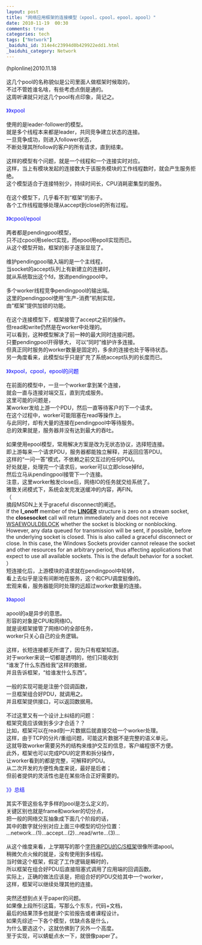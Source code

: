 ```yaml
---
layout: post
title: "网络应用框架的连接模型（xpool，cpool，epool，apool）"
date: 2010-11-19  00:30
comments: true
categories: tech
tags: ["Network"]
_baiduhi_id: 314e4c23994d0b429922edd1.html
_baiduhi_category: Network
---
```


(hplonline)2010.11.18<br/><br/>
这几个pool的名称貌似是公司里面人做框架时候取的，<br/>
不过不管姓谁名啥，有些考虑点倒是通的。<br/>
这周听课就只对这几个pool有点印象，简记之。<br/><br/><font color="#0000ff">》》xpool</font><br/><br/>
使用的是leader-follower的模型。<br/>
就是多个线程本来都是leader，共同竞争建立状态的连接。<br/>
一旦竞争成功，则进入follower状态，<br/>
不断处理其所follow的客户的所有请求，直到结束。<br/><br/>
这样的模型有个问题，就是一个线程和一个连接实时对应。<br/>
这样，当上有模块发起的连接数大于该服务模块的工作线程数时，就会产生服务拒绝。<br/>
这个模型适合于连接特别少，持续时间长，CPU消耗密集型的服务。<br/><br/>
在这个模型下，几乎看不到“框架”的影子。<br/>
各个工作线程能够处理从accept到close的所有过程。<br/><font color="#0000ff"><br/>
》》cpool/epool<br/></font><br/>
两者都是pendingpool模型，<br/>
只不过cpool用select实现，而epool用epoll实现而已。<br/>
从这个模型开始，框架的影子逐渐显现了。<br/><br/>
维护pendingpool输入端的是一个主线程，<br/>
当socket的accept队列上有新建立的连接时，<br/>
就从系统取出这个fd，放进pendingpool中。<br/><br/>
多个worker线程竞争pendingpool的输出端。<br/>
这里的pendingpool使用“生产-消费”机制实现，<br/>
由“框架”提供加锁的功能。<br/><br/>
在这个连接模型下，框架接管了accept之前的操作。<br/>
但read和write仍然是在worker中处理的。<br/>
可以看到，这种模型解决了前一种的最大同时连接问题。<br/>
只要pendingpool开得够大， 可以“同时”维护许多连接。<br/>
但真正同时服务的worker数量是固定的，多余的连接也处于等待状态。<br/>
另一角度看来，此模型似乎只是扩充了系统accept队列的长度而已。<br/><br/><font color="#0000ff">》》xpool，cpool，epool的问题</font><br/><br/>
在前面的模型中，一旦一个worker拿到某个连接，<br/>
就会一直与连接对端交互，直到完成服务。<br/>
这里可能的问题是，<br/>
某worker发给上游一个PDU，然后一直等待客户的下一个请求。<br/>
在这个过程中，worker可能阻塞在read等操作上。<br/>
与此同时，却有大量的连接在pendingpool中等待服务。<br/>
总的效果就是，服务器并没有达到最大的吞吐。<br/><br/>
如果使用epool模型，常用解决方案是改为无状态协议，选择短连接。<br/>
即上游每来一个请求PDU，服务器都能独立解释，并返回应答PDU。<br/>
这样的“一问一答”模式，不依赖之前交互过的任何PDU。<br/>
好处就是，处理完一个请求后，worker可以立即close掉fd，<br/>
然后立马从pendingpool接管下一个连接。<br/>
注意，这里worker触发close后，网络IO的任务就交给系统了。<br/>
雅致关闭模式下，系统会发完发送缓冲的内容，再FIN。<br/>
（<br/>
摘段MSDN上关于graceful disconnect的阐述。<br/>
If the <strong>l_onoff</strong> member of the <a href="linger_2.htm"><strong>LINGER</strong></a>  structure is zero on a stream socket, the <strong>closesocket</strong> call will return  immediately and does not receive <a href="windows_sockets_error_codes_2.htm#winsock.wsaewouldblock_2">WSAEWOULDBLOCK</a>  whether the socket is blocking or nonblocking. However, any data queued for  transmission will be sent, if possible, before the underlying socket is closed.  This is also called a graceful disconnect or close. In this case, the Windows  Sockets provider cannot release the socket and other resources for an arbitrary  period, thus affecting applications that expect to use all available sockets.  This is the default behavior for a socket.<br/>
）<br/>
短连接化后，上游模块的请求就在pendingpool中轮转，<br/>
看上去似乎是没有间断地在服务，这个和CPU调度挺像的。<br/>
宏观来看，服务器能同时处理的远超过worker数量的连接。<br/><br/><font color="#0000ff">》》apool<br/></font><br/>
apool的a是异步的意思。<br/>
形容的对象是CPU和网络IO。<br/>
就是说框架接管了网络IO的全部任务，<br/>
worker只关心自己的业务逻辑。<br/><br/>
这样，长短连接都无所谓了，因为只有框架知道。<br/>
对于worker来说一切都是透明的，他们只能收到<br/>
“谁发了什么东西给我”这样的数据，<br/>
并且告诉框架，“给谁发什么东西”。<br/><br/>
一般的实现可能是注册个回调函数，<br/>
一旦框架组合好PDU，就调用之。<br/>
并且框架提供接口，可以返回数据用。<br/><br/>
不过这里又有一个设计上纠结的问题：<br/>
框架究竟应该做到多少才合适？？<br/>
比如，框架可以在read到一片数据后就直接交给一个worker处理。<br/>
这样，由于TCP的分片/重组问题，可能这片数据不是完整的语义单元。<br/>
这就导致worker需要另外的结构来维护交互的信息，客户编程很不方便。<br/>
此外，框架也可以完成PDU的定界和拆分操作，<br/>
让worker看到的都是完整，可解释的PDU。<br/>
从二次开发的方便性角度来说，最好是后者；<br/>
但前者提供的灵活性也是在某些场合正好需要的。<br/><br/><font color="#0000ff">》》总结<br/></font><br/>
其实不管这些名字多样的pool是怎么定义的，<br/>
关键区别也就是frame和worker的切分点，<br/>
把一般的网络交互抽象成下面几个阶段的话，<br/>
其中的数字就分别对应上面三中模型的切分位置：<br/>
...network...(1)...accept...(2)...read/wrte...(3)...<br/><br/>
从这个维度来看，上学期写的那个<a href="http://hi.baidu.com/hplonline/blog/item/a23496824285c8b26d8119b0.html" target="_blank">字符串PDU的C/S框架</a>很像所谓apool。<br/>
稍微欠点火候的就是，没有使用到多线程。<br/>
当时做这个框架，假定了工作逻辑是瞬时的，<br/>
所以框架在组合好PDU后直接阻塞式调用了应用端的回调函数。<br/>
实际上，正确的做法应该是，把组合好的PDU交给其中一个worker，<br/>
这样，框架可以继续处理其他的连接。<br/><br/>
突然还想到点关于paper的问题。<br/>
如果像上段所引这篇，写那么个东东，代码+文档，<br/>
最后的结果顶多也就是个实验报告或者课程设计。<br/>
如果先综述一下各个模型，优缺点各是什么，<br/>
为什么要选这个，这就仿佛到了另外一个高度。<br/>
至于实现，可以蜻蜓点水一下，就很像paper了。<br/><br/><br/>
